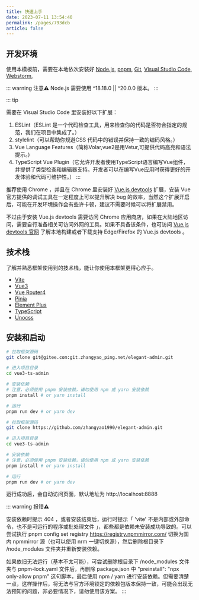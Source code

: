 ```yaml
---
title: 快速上手
date: 2023-07-11 13:54:40
permalink: /pages/793dcb
article: false
---
```

## 开发环境

使用本模板前，需要在本地依次安装好
[Node.js](https://nodejs.org/zh-cn),
[pnpm](https://pnpm.io/zh/installation),
[Git](https://git-scm.com/),
[Visual Studio Code](https://code.visualstudio.com/),
[Webstorm](https://www.jetbrains.com/products/#lang=js),

::: warning 注意⚠️
Node.js 需要使用  ^18.18.0 || ^20.0.0 版本。
:::

::: tip

需要在 Visual Studio Code 里安装好以下扩展：

1. ESLint（ESLint 是一个代码检查工具，用来检查你的代码是否符合指定的规范，我们在项目中集成了。）
2. stylelint（可以帮助你规避CSS 代码中的错误并保持一致的编码风格。）
3. Vue Language Features（简称Volar,vue2是用Vetur,可提供代码高亮和语法提示。)
4. TypeScript Vue Plugin（它允许开发者使用TypeScript语言编写Vue组件，并提供了类型检查和编辑器支持。开发者可以在编写Vue应用时获得更好的开发体验和代码可维护性。）
:::



推荐使用 Chrome ，并且在 Chrome 里安装好 [Vue.js devtools](https://chrome.google.com/webstore/detail/vuejs-devtools/nhdogjmejiglipccpnnnanhbledajbpd) 扩展，安装 Vue 官方提供的调试工具在一定程度上可以提升解决 bug 的效率，当然这个扩展开启后，可能在开发环境操作会有些许卡顿，建议不需要时候可以将扩展禁用。

不过由于安装 Vue.js devtools 需要访问 Chrome 应用商店，如果在大陆地区访问，需要自行准备相关可访问外网的工具。如果不具备该条件，也可访问 [Vue.js devtools 官网](https://devtools.vuejs.org/) 了解本地构建或者下载支持 Edge/Firefox 的 Vue.js devtools 。

## 技术栈

了解并熟悉框架使用到的技术栈，能让你使用本框架更得心应手。

* [Vite](https://cn.vitejs.dev/)
* [Vue3](https://cn.vuejs.org/)
* [Vue Router4](https://router.vuejs.org/zh/)
* [Pinia](https://pinia.vuejs.org/zh/)
* [Element Plus](https://element-plus.org/zh-CN/)
* [TypeScript](https://ts.nodejs.cn/)
* [Unocss](https://unocss.dev/interactive/)


## 安装和启动

<code-group>
  <code-block title="从Gitee拉取" active>

```bash
# 拉取框架源码
git clone git@gitee.com:git.zhangyao_ping.net/elegant-admin.git

# 进入项目目录
cd vue3-ts-admin

# 安装依赖
# 注意，必须使用 pnpm 安装依赖，请勿使用 npm 或 yarn 安装依赖
pnpm install # or yarn install

# 运行
pnpm run dev # or yarn dev
```

  </code-block>
  <code-block title="从Github拉取">

```bash
# 拉取框架源码
git clone https://github.com/zhangyao1990/elegant-admin.git

# 进入项目目录
cd vue3-ts-admin

# 安装依赖
# 注意，必须使用 pnpm 安装依赖，请勿使用 npm 或 yarn 安装依赖
pnpm install # or yarn install

# 运行
pnpm run dev # or yarn dev
```

  </code-block>

</code-group>

运行成功后，会自动访问页面，默认地址为 http://localhost:8888

::: warning 报错⚠️

安装依赖时提示 404 ，或者安装结束后，运行时提示「 'vite' 不是内部或外部命令，也不是可运行的程序或批处理文件 」，都些都是依赖未安装成功导致的。可以尝试执行 pnpm config set registry https://registry.npmmirror.com/ 切换为国内 npmmirror 源（也可以使用 nrm 一键切换源），然后删除根目录下 /node_modules 文件夹并重新安装依赖。

如果依旧无法运行（基本不太可能），可尝试删除根目录下 /node_modules 文件夹与 pnpm-lock.yaml 文件后，再删除 package.json 中 "preinstall": "npx only-allow pnpm" 这句脚本，最后使用 npm / yarn 进行安装依赖。但需要清楚一点，这样操作后，将无法与官方环境锁定的依赖包版本保持一致，可能会出现无法预知的问题，非必要情况下，请勿使用该方案。
:::

